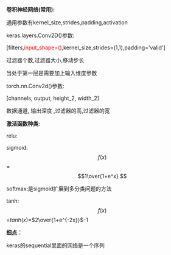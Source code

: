 **卷积神经网络(常用):**

通用参数有kernel_size,strides,padding,activation

keras.layers.Conv2D()参数:

[filters,<font color=red>input_shape=()</font>,kernel_size,strides=(1,1),padding='valid']

过滤器个数,过滤器大小,移动步长

当处于第一层是需要加上输入维度参数

torch.nn.Conv2d()参数:

[channels, output, height_2, width_2]

数据通道, 输出深度 ,过滤器的高,过滤器的宽

**激活函数种类:**

relu:

sigmoid:$$ f(x)$$ = $$1\over{1+e^x} $$

softmax:是sigmoid扩展到多分类问题的方法

tanh:$$f(x)$$=$tanh(x)$=$2\over{1+e^{-2x}}$-1

**细点：**

keras的sequential里面的网络是一个序列